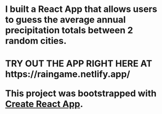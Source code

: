 <h1>I built a React App that allows users to guess the average annual precipitation totals between 2 random cities. <h1> 
<b>TRY OUT THE APP RIGHT HERE AT https://raingame.netlify.app/ </b>


This project was bootstrapped with [Create React App](https://github.com/facebook/create-react-app).

